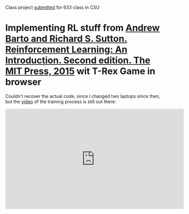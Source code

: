 Class project [submitted](https://drive.google.com/file/d/1Jb611T8DZr1AreRpRU-b2-4Xez0ZQBNM/view?usp=sharing) for 633 class in CSU

Implementing RL stuff from [Andrew Barto and Richard S. Sutton. Reinforcement Learning: An Introduction.
Second edition. The MIT Press, 2015](https://web.stanford.edu/class/psych209/Readings/SuttonBartoIPRLBook2ndEd.pdf) wit T-Rex Game in browser
=======

Couldn't recover the actual code, since I changed two laptops since then, but the [video](https://youtu.be/B6OjPTwZ6Qs?si=onMaMRP1V_2UUJT6) of the training process is still out there:
<iframe width="560" height="315" src="https://www.youtube.com/embed/B6OjPTwZ6Qs?si=BB37w28K-EPJ7sdd" title="YouTube video player" frameborder="0" allow="accelerometer; autoplay; clipboard-write; encrypted-media; gyroscope; picture-in-picture; web-share" referrerpolicy="strict-origin-when-cross-origin" allowfullscreen></iframe>


